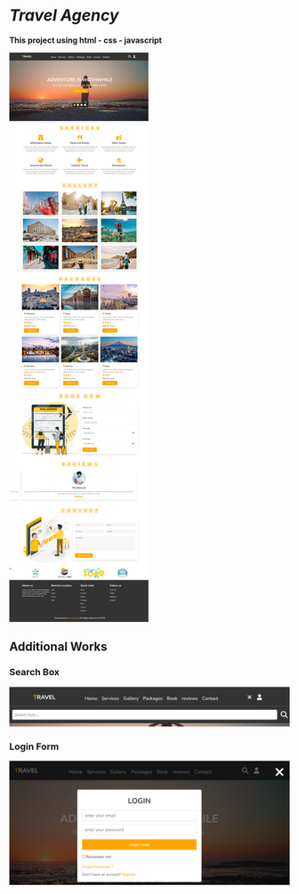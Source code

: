 # *Travel Agency*

**This project using html - css - javascript**

![alt text](images/demo.jpeg)


## Additional Works

### Search Box

![alt text](images/search.png)

### Login Form

![alt text](images/login.png)
